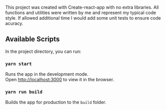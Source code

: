 This project was created with Create-react-app with no extra libraries. All functions and utilities were written by me and represent my typical code style. If allowed additional time I would add some unit tests to ensure code acuracy.

## Available Scripts

In the project directory, you can run:

### `yarn start`

Runs the app in the development mode.<br>
Open [http://localhost:3000](http://localhost:3000) to view it in the browser.


### `yarn run build`

Builds the app for production to the `build` folder.<br>





